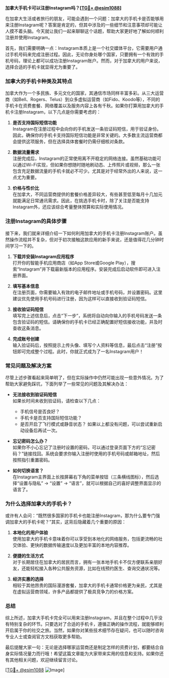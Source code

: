 **加拿大手机卡可以注册Instagram吗？[[TG💪+ @esim1088](https://t.me/s/esim1088)]**

在加拿大生活或者旅行的朋友，可能会遇到一个问题：加拿大的手机卡是否能够用来注册Instagram呢？答案是肯定的，但其中涉及的一些细节和注意事项却可能让人摸不着头脑。今天就让我们一起来聊聊这个话题，帮助大家更好地了解如何顺利注册并使用Instagram。

首先，我们需要明确一点：Instagram本质上是一个社交媒体平台，它需要用户通过手机号码来完成注册过程。因此，无论你身处哪个国家，只要拥有一个有效的手机号码，理论上都可以成功注册Instagram账户。然而，对于加拿大的用户来说，选择合适的手机卡就显得尤为重要了。

### **加拿大的手机卡种类及其特点**

加拿大作为一个多民族、多元文化的国家，其通信市场同样丰富多彩。从三大运营商（如Bell、Rogers、Telus）到众多虚拟运营商（如Fido、Koodo等），不同的手机卡在资费套餐、网络覆盖以及服务内容上各有千秋。如果你打算用加拿大的手机卡注册Instagram，以下几点是你需要考虑的：

1. **是否支持国际短信功能**  
   Instagram在注册过程中会向你的手机发送一条验证码短信，用于验证身份。因此，确保你的手机卡支持国际短信功能是非常关键的。大多数主流运营商都会提供这项服务，但在选择具体套餐时仍需仔细核对条款。

2. **数据流量需求**  
   注册完成后，Instagram的正常使用离不开稳定的网络连接。虽然基础功能可以通过Wi-Fi实现，但如果你想随时随地刷动态、上传照片或视频，那么一张包含充足数据流量的手机卡就必不可少。尤其是对于经常外出的人来说，这一点尤为重要。

3. **价格与性价比**  
   在加拿大，不同运营商提供的套餐价格差异较大，有些甚至低至每月十几加元就能满足日常通讯需求。因此，在挑选手机卡时，除了关注是否能支持Instagram外，还应该综合考量整体预算和实际使用情况。

### **注册Instagram的具体步骤**

接下来，我们就来详细介绍一下如何利用加拿大的手机卡注册Instagram账户。虽然操作流程并不复杂，但对于初次接触这款应用的新手来说，还是值得花几分钟时间学习一下的。

1. **下载并安装Instagram应用程序**  
   打开你的智能手机应用商店（如App Store或Google Play），搜索“Instagram”并下载最新版本的应用程序。安装完成后启动软件即可进入注册界面。

2. **填写基本信息**  
   在注册页面，你需要输入有效的电子邮件地址或手机号码，并设置密码。这里建议优先使用手机号码进行注册，因为这样可以直接收到验证码短信。

3. **接收验证码短信**  
   填写完上述信息后，点击“下一步”，系统将自动向你输入的手机号码发送一条包含验证码的短信。请确保你的手机卡已经正确配置好短信接收功能，并及时查收这条消息。

4. **完成账号创建**  
   输入验证码后，按照提示上传头像、填写个人资料等信息，最后点击“注册”按钮即可完成整个过程。此时，你就正式成为了一名Instagram用户！

### **常见问题及解决方案**

尽管上述步骤看起来简单明了，但在实际操作中仍然可能出现一些意外情况。为了帮助大家避免踩坑，下面列举了一些常见的问题及其解决办法：

- **无法接收到验证码短信**  
   如果长时间未收到验证码，请检查以下几点：
   - 手机信号是否良好？
   - 手机卡是否支持国际短信功能？
   - 是否开启了飞行模式或静音状态？
   如果以上都没有问题，可以尝试重新启动设备后再试一次。

- **忘记密码怎么办？**  
   如果你不小心忘记了注册时设置的密码，可以通过登录页面下方的“忘记密码？”链接找回。系统会要求你输入注册时使用的手机号码或邮箱地址，然后按照指引重置密码。

- **如何切换语言？**  
   在Instagram主界面上长按屏幕右下角的菜单按钮（三条横线图标），然后选择“设置与隐私” -> “设置” -> “语言”，就可以根据自己的喜好调整界面显示的语言了。

### **为什么选择加拿大的手机卡？**

或许有人会问：“既然很多国家的手机卡也能注册Instagram，那为什么要专门强调加拿大的手机卡呢？”其实，这背后隐藏着几个重要的原因：

1. **本地化的用户体验**  
   使用加拿大的手机卡意味着你可以享受到本地化的网络服务，包括更流畅的社交体验、更快的数据传输速度以及更加丰富的本地内容推荐。

2. **便捷的生活方式**  
   对于长期居住在加拿大的居民而言，拥有一张本地手机卡不仅方便联系亲朋好友，还能轻松接入各种公共服务资源，比如在线预约医生、查询交通状况等。

3. **经济实惠的选择**  
   相较于其他昂贵的国际漫游套餐，加拿大的手机卡通常价格更为亲民，尤其是在虚拟运营商领域，许多产品都提供了极具竞争力的价格方案。

### **总结**

综上所述，加拿大手机卡完全可以用来注册Instagram，并且在整个过程中几乎没有特别复杂的环节。只要选对了合适的手机卡，遵循正确的操作流程，就能够顺利开启属于你的社交之旅。当然，如果你对某些技术细节存在疑问，也可以随时咨询专业人士或查阅官方文档获取更多帮助。

最后提醒大家一句：无论是选择哪家运营商还是制定怎样的资费计划，都要结合自身实际情况量力而行哦！希望这篇文章能为大家带来实用的信息和支持。如果你还有其他相关问题，欢迎继续留言讨论。

[[TG💪+ @esim1088](https://t.me/s/esim1088) ![Image](https://i.postimg.cc/4NQfJmqS/Snipaste-2025-05-13-00-14-12.png)]
